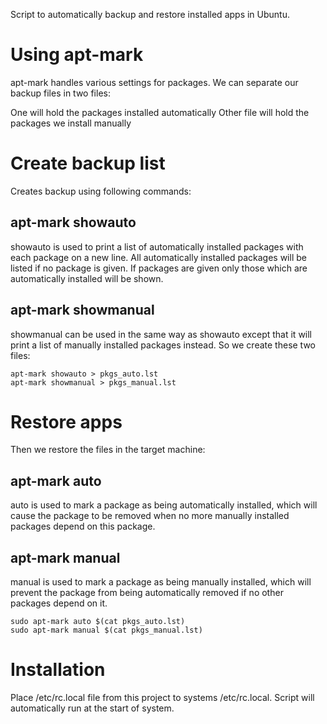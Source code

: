 Script to automatically backup and restore installed apps in Ubuntu.

# Using apt-mark

apt-mark handles various settings for packages. We can separate our backup files in two files:

One will hold the packages installed automatically
Other file will hold the packages we install manually

# Create backup list
Creates backup using following commands:

## apt-mark showauto
showauto is used to print a list of automatically installed packages with each package on a new line. All automatically installed packages will be listed if no package is given. If packages are given only those which are automatically installed will be shown.

## apt-mark showmanual
showmanual can be used in the same way as showauto except that it will print a list of manually installed packages instead.
So we create these two files:

```shell
apt-mark showauto > pkgs_auto.lst
apt-mark showmanual > pkgs_manual.lst
```

# Restore apps
Then we restore the files in the target machine:

## apt-mark auto
auto is used to mark a package as being automatically installed, which will cause the package to be removed when no more manually installed packages depend on this package.

## apt-mark manual
manual is used to mark a package as being manually installed, which will prevent the package from being automatically removed if no other packages depend on it.


```shell
sudo apt-mark auto $(cat pkgs_auto.lst)
sudo apt-mark manual $(cat pkgs_manual.lst)
```

# Installation
Place /etc/rc.local file from this project to systems /etc/rc.local.
Script will automatically run at the start of system.
